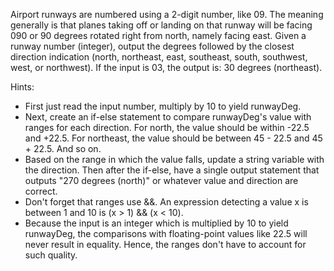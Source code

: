Airport runways are numbered using a 2-digit number, like 09. The meaning generally is that planes taking off or landing on that runway will be facing 090 or 90 degrees rotated right from north, namely facing east. Given a runway number (integer), output the degrees followed by the closest direction indication (north, northeast, east, southeast, south, southwest, west, or northwest). If the input is 03, the output is: 30 degrees (northeast).

Hints:
* First just read the input number, multiply by 10 to yield runwayDeg.
* Next, create an if-else statement to compare runwayDeg's value with ranges for each direction. For north, the value should be within -22.5 and +22.5. For northeast, the value should be between 45 - 22.5 and 45 + 22.5. And so on.
* Based on the range in which the value falls, update a string variable with the direction. Then after the if-else, have a single output statement that outputs "270 degrees (north)" or whatever value and direction are correct.
* Don't forget that ranges use &&. An expression detecting a value x is between 1 and 10 is (x > 1) && (x < 10).
* Because the input is an integer which is multiplied by 10 to yield runwayDeg, the comparisons with floating-point values like 22.5 will never result in equality. Hence, the ranges don't have to account for such quality.